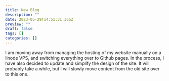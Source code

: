 ```yaml
---
title: New Blog
description: ""
date: 2023-05-29T14:51:31.365Z
preview: ""
draft: false
tags: []
categories: []
---
```


I am moving away from managing the hosting of my website manually on a linode VPS, and switching everything over to Github pages. In the process, I have also decided to update and simplify the design of the site. It will probably take a while, but I will slowly move content from the old site over to this one.